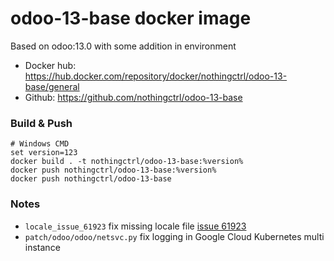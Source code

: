 # odoo-13-base docker image

Based on odoo:13.0 with some addition in environment

* Docker hub: https://hub.docker.com/repository/docker/nothingctrl/odoo-13-base/general
* Github: https://github.com/nothingctrl/odoo-13-base

### Build & Push

```
# Windows CMD
set version=123
docker build . -t nothingctrl/odoo-13-base:%version%
docker push nothingctrl/odoo-13-base:%version%
docker push nothingctrl/odoo-13-base
```

### Notes

* `locale_issue_61923` fix missing locale file [issue 61923](https://github.com/odoo/odoo/issues/61923)
* `patch/odoo/odoo/netsvc.py` fix logging in Google Cloud Kubernetes multi instance